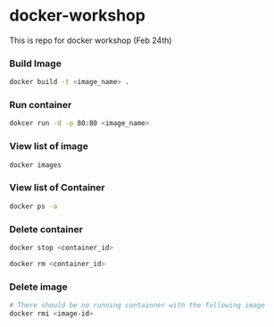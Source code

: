 # docker-workshop
This is repo for docker workshop (Feb 24th)

### Build Image 
```bash
docker build -t <image_name> .
```

### Run container 
```bash
dokcer run -d -p 80:80 <image_name>
```

### View list of image 
```bash
docker images 
```

### View list of Container 
```bash
docker ps -a 
```

### Delete container 
```bash
docker stop <container_id>

docker rm <container_id>
```

### Delete image 
```bash
# There should be no running containner with the following image
docker rmi <image-id>
```
